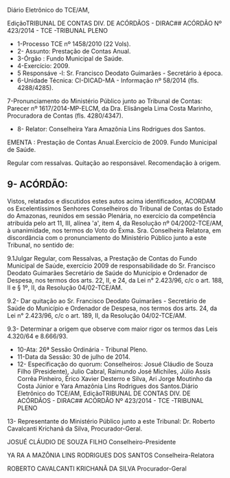 Diário Eletrônico do TCE/AM,

EdiçãoTRIBUNAL DE CONTAS DIV. DE ACÓRDÃOS - DIRAC## ACÓRDÃO Nº 423/2014 - TCE -TRIBUNAL PLENO

- 1-Processo TCE nº 1458/2010 (22 Vols).
- 2- Assunto: Prestação de Contas Anual.
- 3-Órgão : Fundo Municipal de Saúde.
- 4-Exercício: 2009.
- 5 Responsáve -l: Sr. Francisco Deodato Guimarães - Secretário à época.
- 6-Unidade Técnica: CI-DICAD-MA - Informação nº 58/2014 (fls. 4288/4285).

7-Pronunciamento  do  Ministério  Público  junto  ao  Tribunal  de  Contas: Parecer  nº 1617/2014-MP-ELCM,  da  Dra.  Elisângela  Lima  Costa  Marinho,  Procuradora  de  Contas  (fls. 4280/4347).

- 8- Relator: Conselheira Yara Amazônia Lins Rodrigues dos Santos.

EMENTA : Prestação de Contas Anual.Exercício de 2009. Fundo Municipal de Saúde.

Regular com ressalvas. Quitação ao responsável. Recomendação à origem.

## 9- ACÓRDÃO:

Vistos, relatados e discutidos estes autos acima identificados, ACORDAM os Excelentíssimos  Senhores  Conselheiros  do  Tribunal  de  Contas  do  Estado  do  Amazonas, reunidos em sessão Plenária, no exercício da competência atribuída pelo art 11, III, alínea 'a', item 4, da Resolução nº 04/2002-TCE/AM, à unanimidade, nos termos do Voto do Exma. Sra. Conselheira Relatora, em discordância com o pronunciamento do Ministério Público junto a este Tribunal, no sentido de:

9.1Julgar  Regular,  com  Ressalvas, a  Prestação  de  Contas  do  Fundo Municipal de Saúde, exercício 2009 de responsabilidade do Sr. Francisco Deodato Guimarães Secretário de Saúde do Município e Ordenador de Despesa, nos termos dos arts. 22, II, e 24, da Lei n° 2.423/96, c/c o art. 188, II e § 1º, II, da Resolução 04/02-TCE/AM.

9.2-  Dar  quitação ao  Sr.  Francisco  Deodato  Guimarães  -  Secretário  de Saúde do Município e Ordenador de Despesa, nos termos dos arts. 24, da Lei n° 2.423/96, c/c o art. 189, II, da Resolução 04/02-TCE/AM.

9.3-  Determinar a  origem que observe com maior rigor os termos das Leis 4.320/64 e 8.666/93.

- 10-Ata: 26ª Sessão Ordinária - Tribunal Pleno.
- 11-Data da Sessão: 30 de julho de 2014.
- 12- Especificação do quorum: Conselheiros: Josué Cláudio de Souza Filho (Presidente), Julio Cabral, Raimundo José Michiles, Júlio Assis Corrêa Pinheiro, Érico Xavier Desterro e Silva, Ari Jorge Moutinho da Costa Júnior e Yara Amazônia Lins Rodrigues dos Santos.Diário Eletrônico do TCE/AM, EdiçãoTRIBUNAL DE CONTAS DIV. DE ACÓRDÃOS - DIRAC## ACÓRDÃO Nº 423/2014 - TCE -TRIBUNAL PLENO

13-  Representante  do  Ministério  Público  junto  a  este  Tribunal: Dr.  Roberto  Cavalcanti Krichanã da Silva, Procurador-Geral.

JOSUÉ CLÁUDIO DE SOUZA FILHO Conselheiro-Presidente

YA RA  A MAZÔNIA  LINS RODRIGUES DOS SANTOS Conselheira-Relatora

ROBERTO CAVALCANTI KRICHANÃ DA SILVA Procurador-Geral